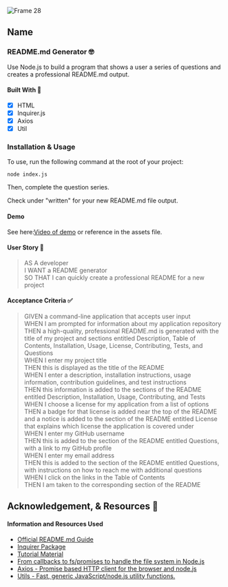 ![Frame 28](https://user-images.githubusercontent.com/77648727/112774521-d09ef980-8fee-11eb-80c4-94ebd8b11567.png)

## Name

### README.md Generator 🤓

Use Node.js to build a program that shows a user a series of questions and creates a professional README.md output.

#### Built With 🧰

- [x] HTML
- [x] Inquirer.js
- [x] Axios
- [x] Util

### Installation & Usage

To use, run the following command at the root of your project:

```
node index.js
```

Then, complete the question series.

Check under "written" for your new README.md file output.

#### Demo

See here:[Video of demo](https://drive.google.com/file/d/1sTV3Zur2HMWV9vv7-QBpPoEAdLOyWUlE/view?usp=sharing) or reference in the assets file.
    
#### User Story 📖
> AS A developer       
> I WANT a README generator       
> SO THAT I can quickly create a professional README for a new project       

#### Acceptance Criteria ✅
> GIVEN a command-line application that accepts user input       
> WHEN I am prompted for information about my application repository       
> THEN a high-quality, professional README.md is generated with the title of my project and sections entitled Description, Table of Contents, Installation, Usage, License, Contributing, Tests, and Questions       
> WHEN I enter my project title       
> THEN this is displayed as the title of the README       
> WHEN I enter a description, installation instructions, usage information, contribution guidelines, and test instructions       
> THEN this information is added to the sections of the README entitled Description, Installation, Usage, Contributing, and Tests       
> WHEN I choose a license for my application from a list of options       
> THEN a badge for that license is added near the top of the README and a notice is added to the section of the README entitled License that explains which license the application is covered under       
> WHEN I enter my GitHub username       
> THEN this is added to the section of the README entitled Questions, with a link to my GitHub profile       
> WHEN I enter my email address       
> THEN this is added to the section of the README entitled Questions, with instructions on how to reach me with additional questions       
> WHEN I click on the links in the Table of Contents       
> THEN I am taken to the corresponding section of the README          

## Acknowledgement, & Resources 🤝

#### Information and Resources Used
- [Official README.md Guide](https://github.com/coding-boot-camp/potential-enigma/blob/master/readme-guide.md)
- [Inquirer Package](https://www.npmjs.com/package/inquirer)
- [Tutorial Material](https://www.digitalocean.com/community/tutorials/nodejs-interactive-command-line-prompts) 
- [From callbacks to fs/promises to handle the file system in Node.js](https://dev.to/mrm8488/from-callbacks-to-fspromises-to-handle-the-file-system-in-nodejs-56p2)
- [Axios - Promise based HTTP client for the browser and node.js](https://www.npmjs.com/package/axios)   
- [Utils - Fast, generic JavaScript/node.js utility functions.](https://www.npmjs.com/package/utils)
